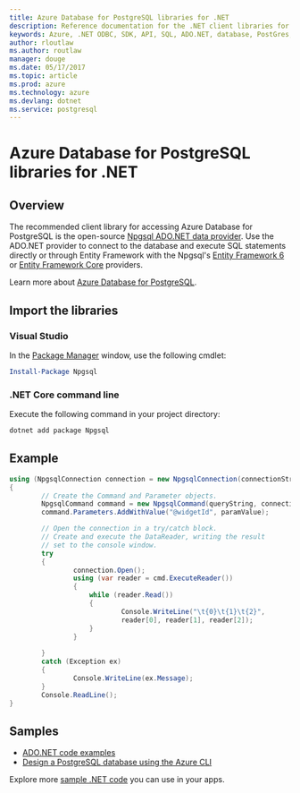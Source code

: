 ```yaml
---
title: Azure Database for PostgreSQL libraries for .NET
description: Reference documentation for the .NET client libraries for Azure Database for PostgreSQL
keywords: Azure, .NET ODBC, SDK, API, SQL, ADO.NET, database, PostGres, PostgreSQL 
author: rloutlaw
ms.author: routlaw
manager: douge
ms.date: 05/17/2017
ms.topic: article
ms.prod: azure
ms.technology: azure
ms.devlang: dotnet
ms.service: postgresql
---
```


# Azure Database for PostgreSQL libraries for .NET

## Overview

The recommended client library for accessing Azure Database for PostgreSQL is the open-source [Npgsql ADO.NET data provider](http://www.npgsql.org/). Use the ADO.NET provider to connect to the database and execute SQL statements directly or through Entity Framework with the Npgsql's [Entity Framework 6](http://www.npgsql.org/ef6/index.html) or [Entity Framework Core](http://www.npgsql.org/efcore/index.html) providers.

Learn more about [Azure Database for PostgreSQL](https://docs.microsoft.com/azure/postgresql/).

## Import the libraries

### Visual Studio 

In the [Package Manager](https://docs.microsoft.com/dotnet/azure/dotnet-sdk-azure-install?view=azure-dotnet) window, use the following cmdlet:

```powershell
Install-Package Npgsql
``` 

### .NET Core command line

Execute the following command in your project directory:

```bash
dotnet add package Npgsql
```

## Example

```csharp
using (NpgsqlConnection connection = new NpgsqlConnection(connectionString))
{
        // Create the Command and Parameter objects.
        NpgsqlCommand command = new NpgsqlCommand(queryString, connection);
        command.Parameters.AddWithValue("@widgetId", paramValue);

        // Open the connection in a try/catch block. 
        // Create and execute the DataReader, writing the result
        // set to the console window.
        try
        {
                connection.Open();
                using (var reader = cmd.ExecuteReader())
                {
                    while (reader.Read())
                    {
                            Console.WriteLine("\t{0}\t{1}\t{2}",
                            reader[0], reader[1], reader[2]);
                    }
                }
                
        }
        catch (Exception ex)
        {
                Console.WriteLine(ex.Message);
        }
        Console.ReadLine();
}
```

## Samples

- [ADO.NET code examples](/dotnet/framework/data/adonet/ado-net-code-examples)
- [Design a PostgreSQL database using the Azure CLI](https://docs.microsoft.com/azure/postgresql/tutorial-design-database-using-azure-cli) 

Explore more [sample .NET code](https://azure.microsoft.com/resources/samples/?platform=.NET) you can use in your apps.